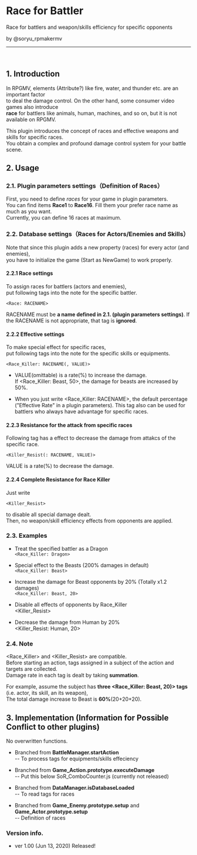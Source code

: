 # Race for Battler
Race for battlers and weapon/skills efficiency for specific opponents

by @soryu_rpmakermv

-------------------------------------------------

<br>

## 1. Introduction
In RPGMV, elements (Attribute?) like fire, water, and thunder etc. are an important factor<br>
to deal the damage control. On the other hand, some consumer video games also introduce <br>
**race** for battlers like animals, human, machines, and so on, but it is not available on RPGMV.<br>

This plugin introduces the concept of races and effective weapons and skills for specific races.<br>
You obtain a complex and profound damage control system for your battle scene. 



## 2. Usage
### 2.1. Plugin parameters settings（Definition of Races）

First, you need to define *races* for your game in plugin parameters.<br>
You can find items **Race1** to **Race16**. Fill them your prefer race name as much as you want.<br>
Currently, you can define 16 races at maximum.<br>



### 2.2. Database settings（Races for Actors/Enemies and Skills）
Note that since this plugin adds a new property (races) for every actor (and enemies),<br> 
you have to initialize the game (Start as NewGame) to work properly.<br>

#### 2.2.1 Race settings

To assign races for battlers (actors and enemies),<br>
put following tags into the note for the specific battler.
 
 ```<Race: RACENAME>```<br>

RACENAME must be **a name defined in 2.1. (plugin parameters settings)**.
If the RACENAME is not appropriate, that tag is **ignored**.

 
#### 2.2.2 Effective settings

To make special effect for specific races,<br>
put following tags into the note for the specific skills or equipments.

```<Race_Killer: RACENAME(, VALUE)>```<br>
 
- VALUE(omittable) is a rate(%) to increase the damage. <br>
  If <Race_Killer: Beast, 50>, the damage for beasts are increased by 50%. <br>

- When you just write <Race_Killer: RACENAME>, the default percentage ("Effective Rate" in a plugin parameters).
  This tag also can be used for battlers who always have advantage for specific races.
 
 
 

#### 2.2.3 Resistance for the attack from specific races

Following tag has a effect to decrease the damage from attakcs of the specific race.<br>

```<Killer_Resist(: RACENAME, VALUE)>```<br>

 VALUE is a rate(%) to decrease the damage.<br>

#### 2.2.4 Complete Resistance for Race Killer
Just write

```<Killer_Resist>```

to disable all special damage dealt.<br>
Then, no weapon/skill efficiency effects from opponents are applied.


### 2.3. Examples
- Treat the specified battler as a Dragon<br>
```<Race_Killer: Dragon>```<br>

- Special effect to the Beasts (200% damages in default)<br>
```<Race_Killer: Beast>```<br>

- Increase the damage for Beast opponents by 20% (Totally x1.2 damages)<br>
```<Race_Killer: Beast, 20>```<br>


- Disable all effects of opponents by Race_Killer<br>
<Killer_Resist>

- Decrease the damage from Human by 20%<br>
<Killer_Resist: Human, 20>


### 2.4. Note

<Race_Killer> and <Killer_Resist> are compatible.<br>
Before starting an action, tags assigned in a subject of the action and targets are collected.<br>
Damage rate in each tag is dealt by taking **summation**.

For example, assume the subject has **three <Race_Killer: Beast, 20)> tags** (i.e. actor, its skill, an its weapon),<br>
The total damage increase to Beast is **60%**(20+20+20). <br>


## 3. Implementation (Information for Possible Conflict to other plugins)<br>
No overwritten functions.<br>

- Branched from **BattleManager.startAction**<br>
-- To process tags for equipments/skills effeciency<br>

- Branched from **Game_Action.prototype.executeDamage**<br>
-- Put this below SoR_ComboCounter.js (currently not released)<br>

- Branched from **DataManager.isDatabaseLoaded**<br>
-- To read tags for races<br>

- Branched from **Game_Enemy.prototype.setup** and **Game_Actor.prototype.setup**<br>
-- Definition of races <br>


### Version info.
 - ver 1.00  (Jun 13, 2020)   Released!
